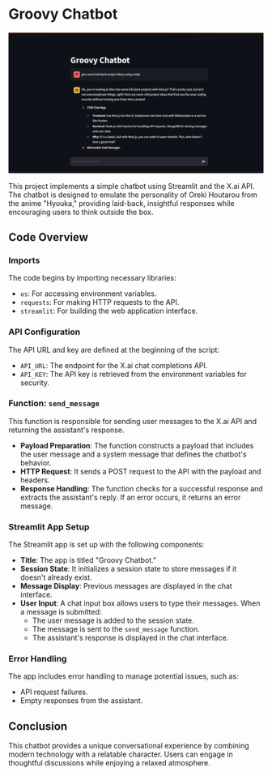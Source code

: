 # Groovy Chatbot

![chatbot](./public/groovy_chatbot.png)

This project implements a simple chatbot using Streamlit and the X.ai API. The chatbot is designed to emulate the personality of Oreki Houtarou from the anime "Hyouka," providing laid-back, insightful responses while encouraging users to think outside the box.

## Code Overview

### Imports

The code begins by importing necessary libraries:

- `os`: For accessing environment variables.
- `requests`: For making HTTP requests to the API.
- `streamlit`: For building the web application interface.

### API Configuration

The API URL and key are defined at the beginning of the script:

- `API_URL`: The endpoint for the X.ai chat completions API.
- `API_KEY`: The API key is retrieved from the environment variables for security.

### Function: `send_message`

This function is responsible for sending user messages to the X.ai API and returning the assistant's response.

- **Payload Preparation**: The function constructs a payload that includes the user message and a system message that defines the chatbot's behavior.
- **HTTP Request**: It sends a POST request to the API with the payload and headers.
- **Response Handling**: The function checks for a successful response and extracts the assistant's reply. If an error occurs, it returns an error message.

### Streamlit App Setup

The Streamlit app is set up with the following components:

- **Title**: The app is titled "Groovy Chatbot."
- **Session State**: It initializes a session state to store messages if it doesn't already exist.
- **Message Display**: Previous messages are displayed in the chat interface.
- **User Input**: A chat input box allows users to type their messages. When a message is submitted:
  - The user message is added to the session state.
  - The message is sent to the `send_message` function.
  - The assistant's response is displayed in the chat interface.

### Error Handling

The app includes error handling to manage potential issues, such as:

- API request failures.
- Empty responses from the assistant.

## Conclusion

This chatbot provides a unique conversational experience by combining modern technology with a relatable character. Users can engage in thoughtful discussions while enjoying a relaxed atmosphere.
